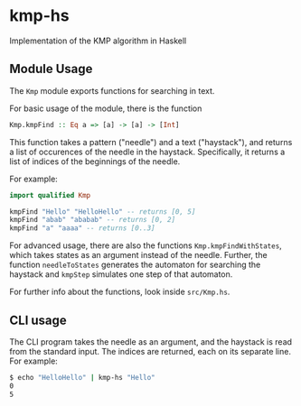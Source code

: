 # kmp-hs
Implementation of the KMP algorithm in Haskell

## Module Usage

The `Kmp` module exports functions for searching in text.

For basic usage of the module, there is the function 
```haskell
Kmp.kmpFind :: Eq a => [a] -> [a] -> [Int]
```
This function takes a pattern ("needle") and a text ("haystack"), and returns a
list of occurences of the needle in the haystack. Specifically, it returns a
list of indices of the beginnings of the needle.

For example:
```haskell
import qualified Kmp

kmpFind "Hello" "HelloHello" -- returns [0, 5]
kmpFind "abab" "ababab" -- returns [0, 2]
kmpFind "a" "aaaa" -- returns [0..3]
```

For advanced usage, there are also the functions `Kmp.kmpFindWithStates`, which
takes states as an argument instead of the needle. Further, the function
`needleToStates` generates the automaton for searching the haystack and
`kmpStep` simulates one step of that automaton.

For further info about the functions, look inside `src/Kmp.hs`.

## CLI usage

The CLI program takes the needle as an argument, and the haystack is read from the standard input.
The indices are returned, each on its separate line.
For example:
```bash
$ echo "HelloHello" | kmp-hs "Hello"
0
5
```
